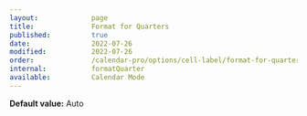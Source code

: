 ```yaml
---
layout:             page
title:              Format for Quarters
published:          true
date:               2022-07-26
modified:           2022-07-26
order:              /calendar-pro/options/cell-label/format-for-quarters
internal:           formatQuarter
available:          Calendar Mode
---
```

**Default value:** Auto
